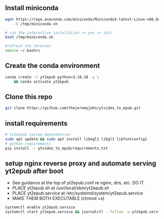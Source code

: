 ## Install miniconda
```bash
wget https://repo.anaconda.com/miniconda/Miniconda3-latest-Linux-x86_64.sh \
    -O /tmp/miniconda.sh

# run the interactive installation >> yes >> init
bash /tmp/miniconda.sh

#refresh the terminal
source ~/.bashrc
```

## Create the conda environment
```bash
conda create -n yt2epub python=3.10.18 -y \
    && conda activate yt2epub
```
## Clone this repo
```bash
git clone https://github.com/thejeremyjohn/ytvideo_to_epub.git
```

## install requirements
```bash
# txt2epub system dependencies
sudo apt update && sudo apt install libegl1 libgl1 libfontconfig1
# python requirements
pip install -r ytvideo_to_epub/requirements.txt
```

## setup nginx reverse proxy and automate serving yt2epub after boot
- See guidance at the top of yt2epub.conf re nginx, dns, etc. DO IT.
- PLACE yt2epub.sh at /usr/local/sbin/yt2epub.sh
- PLACE yt2epub.service at /etc/systemd/system/yt2epub.service
- MAKE THEM BOTH EXECUTABLE (chmod +x)

```bash
systemctl enable yt2epub.service
systemctl start yt2epub.service && journalctl --follow -u yt2epub.service
```